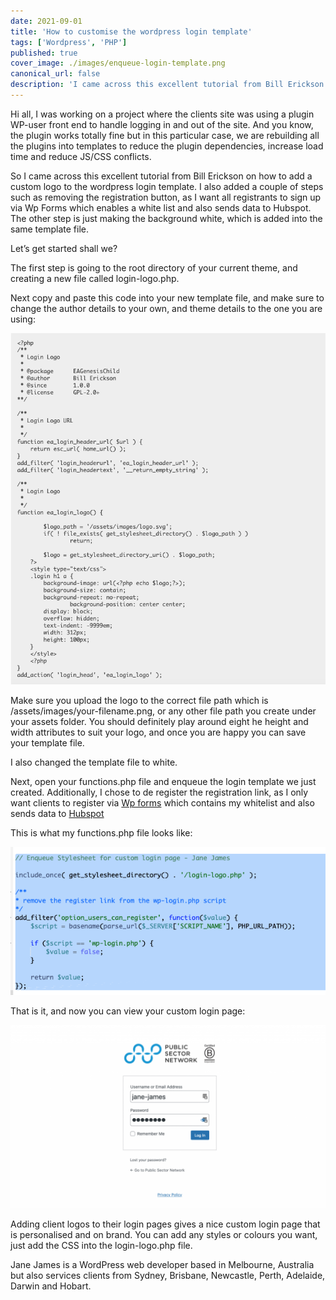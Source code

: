```yaml
---
date: 2021-09-01
title: 'How to customise the wordpress login template'
tags: ['Wordpress', 'PHP']
published: true
cover_image: ./images/enqueue-login-template.png
canonical_url: false
description: 'I came across this excellent tutorial from Bill Erickson on how to add a custom logo to the wordpress login template. I also added a couple of steps such as removing the registration button, as I want all registrants to sign up via Wp Forms which enables a white list and also sends data to Hubspot.'
---
```


Hi all, I was working on a project where the clients site was using a plugin WP-user front end to handle logging in and out of the site. And you know, the plugin works totally fine but in this particular case, we are rebuilding all the plugins into templates to reduce the plugin dependencies, increase load time and reduce JS/CSS conflicts. 

So I came across this excellent tutorial from Bill Erickson on how to add a custom logo to the wordpress login template. I also added a couple of steps such as removing the registration button, as I want all registrants to sign up via Wp Forms which enables a white list and also sends data to Hubspot. The other step is just making the background white, which is added into the same template file. 

Let’s get started shall we?

The first step is going to the root directory of your current theme, and creating a new file called login-logo.php. 

Next copy and paste this code into your new template file, and make sure to change the author details to your own, and theme details to the one you are using:

![code login template](./images/login-logo-BE.png)

Make sure you upload the logo to the correct file path which is /assets/images/your-filename.png, or any other file path you create under your assets folder. You should definitely play around eight he height and width attributes to suit your logo, and once you are happy you can save your template file. 

I also changed the template file to white. 

Next, open your functions.php file and enqueue the login template we just created. Additionally, I chose to de register the registration link, as I only want clients to register via [Wp forms](https://wpforms.com") which contains my whitelist and also sends data to [Hubspot](https://hubspot.com")

This is what my functions.php file looks like:

![Functions.php](./images/enqueue-login-template.png)

That is it, and now you can view your custom login page: 

![login logo](./images/custom-login-page-wordpress-1024x594.png)

Adding client logos to their login pages gives a nice custom login page that is personalised and on brand. You can add any styles or colours you want, just add the CSS into the login-logo.php file.

Jane James is a WordPress web developer based in Melbourne, Australia but also services clients from Sydney, Brisbane, Newcastle, Perth, Adelaide, Darwin and Hobart.